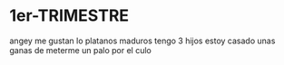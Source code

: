 # 1er-TRIMESTRE
angey
me gustan lo platanos maduros
tengo 3 hijos
estoy casado 
unas ganas de meterme un palo por el culo
